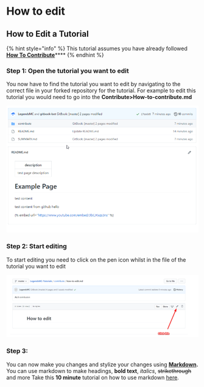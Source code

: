 # How to edit

## How to Edit a Tutorial



{% hint style="info" %}
This tutorial assumes you have already followed [**How To Contribute**](https://tutorial.legendsmc.net/contribute/how-to-contribute)\*\*\*\*
{% endhint %}

### Step 1: Open the tutorial you want to edit

You now have to find the tutorial you want to edit by navigating to the correct file in your forked repository for the tutorial. For example to edit this tutorial you would need to go into the **Contribute&gt;How-to-contribute.md**

![](../.gitbook/assets/no7brjilol%20%281%29.gif)

### **Step 2: Start editing**

To start editing you need to click on the pen icon whilst in the file of the tutorial you want to edit

![](../.gitbook/assets/image%20%284%29.png)

### Step 3:

You can now make you changes and stylize your changes using [**Markdown**](https://commonmark.org/help/)**.** You can use markdown to make headings, **bold text**, _italics_, ~~strikethrough~~ and more Take this **10 minute** tutorial on how to use markdown [here](https://commonmark.org/help/tutorial/).

